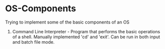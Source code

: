 # OS-Components
Trying to implement some of the basic components of an OS 

1) Command Line Interpreter - Program that performs the basic operations of a shell. Manually implemented 'cd' and 'exit'. Can be run in both input and batch file mode. 

